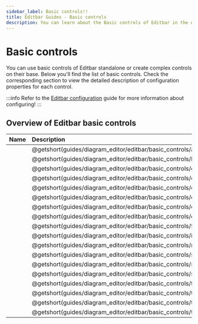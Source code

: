 ```yaml
---
sidebar_label: Basic controls!!
title: Editbar Guides - Basic controls
description: You can learn about the Basic controls of Editbar in the documentation of the DHTMLX JavaScript Diagram library. Browse developer guides and API reference, try out code examples and live demos, and download a free 30-day evaluation version of DHTMLX Diagram.
---
```


# Basic controls

You can use basic controls of Editbar standalone or create complex controls on their base. Below you'll find the list of basic controls. Check the corresponding section to view the detailed description of configuration properties for each control.

:::info
Refer to the [Editbar configuration](guides/diagram_editor/editbar/configuration.md) guide for more information about configuring!
:::

## Overview of Editbar basic controls

| Name                                 							  | Description                                 					  |
| :-------------------------------------------------------------- | :---------------------------------------------------------------- |
| [](guides/diagram_editor/editbar/basic_controls/avatar.md)      | @getshort(guides/diagram_editor/editbar/basic_controls/avatar.md) |
| [](guides/diagram_editor/editbar/basic_controls/button.md)      | @getshort(guides/diagram_editor/editbar/basic_controls/button.md) |
| [](guides/diagram_editor/editbar/basic_controls/checkbox.md)     | @getshort(guides/diagram_editor/editbar/basic_controls/checkbox.md) |
| [](guides/diagram_editor/editbar/basic_controls/checkboxgroup.md)| @getshort(guides/diagram_editor/editbar/basic_controls/checkboxgroup.md)|
| [](guides/diagram_editor/editbar/basic_controls/colorpicker.md)| @getshort(guides/diagram_editor/editbar/basic_controls/colorpicker.md)|
| [](guides/diagram_editor/editbar/basic_controls/combo.md)| @getshort(guides/diagram_editor/editbar/basic_controls/combo.md)|
| [](guides/diagram_editor/editbar/basic_controls/container.md)| @getshort(guides/diagram_editor/editbar/basic_controls/container.md)|
| [](guides/diagram_editor/editbar/basic_controls/datepicker.md)| @getshort(guides/diagram_editor/editbar/basic_controls/datepicker.md)|
| [](guides/diagram_editor/editbar/basic_controls/fieldset.md)| @getshort(guides/diagram_editor/editbar/basic_controls/fieldset.md)|
| [](guides/diagram_editor/editbar/basic_controls/input.md)| @getshort(guides/diagram_editor/editbar/basic_controls/input.md)|
| [](guides/diagram_editor/editbar/basic_controls/radiogroup.md)| @getshort(guides/diagram_editor/editbar/basic_controls/radiogroup.md)|
| [](guides/diagram_editor/editbar/basic_controls/select.md)| @getshort(guides/diagram_editor/editbar/basic_controls/select.md)|
| [](guides/diagram_editor/editbar/basic_controls/slider.md)| @getshort(guides/diagram_editor/editbar/basic_controls/slider.md)|
| [](guides/diagram_editor/editbar/basic_controls/spacer.md)| @getshort(guides/diagram_editor/editbar/basic_controls/spacer.md)|
| [](guides/diagram_editor/editbar/basic_controls/textarea.md)| @getshort(guides/diagram_editor/editbar/basic_controls/textarea.md)|
| [](guides/diagram_editor/editbar/basic_controls/timepicker.md)| @getshort(guides/diagram_editor/editbar/basic_controls/timepicker.md)|
| [](guides/diagram_editor/editbar/basic_controls/toggle.md)| @getshort(guides/diagram_editor/editbar/basic_controls/toggle.md)|
| [](guides/diagram_editor/editbar/basic_controls/togglegroup.md)| @getshort(guides/diagram_editor/editbar/basic_controls/togglegroup.md)|





